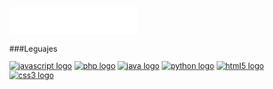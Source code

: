<img src="Images/svg/header_es.svg"></img>


###Leguajes
<div align="left">  
<a href="https://www.javascript.com/" target="_blank"><img src="https://cdn.jsdelivr.net/gh/devicons/devicon/icons/javascript/javascript-original.svg" height="40" width="50" alt="javascript logo"/></a>  
<a href="https://www.php.net/" target="_blank"><img src="https://cdn.jsdelivr.net/gh/devicons/devicon/icons/php/php-original.svg" height="40" width="50" alt="php logo"  /></a>  
<a href="https://www.java.com/" target="_blank"><img src="https://cdn.jsdelivr.net/gh/devicons/devicon/icons/java/java-original.svg" height="40" width="50" alt="java logo"  /></a>  
<a href="https://www.python.org/" target="_blank"><img src="https://cdn.jsdelivr.net/gh/devicons/devicon/icons/python/python-original.svg" height="40" width="50" alt="python logo"  /></a> 
<a href="https://en.wikipedia.org/wiki/HTML5" target="_blank"><img src="https://cdn.jsdelivr.net/gh/devicons/devicon/icons/html5/html5-original.svg" height="40" width="50" alt="html5 logo"  /></a>  
<a href="https://www.w3schools.com/css/" target="_blank"><img src="https://cdn.jsdelivr.net/gh/devicons/devicon/icons/css3/css3-original.svg" height="40" width="50" alt="css3 logo"  /></a>  
</div>



###
